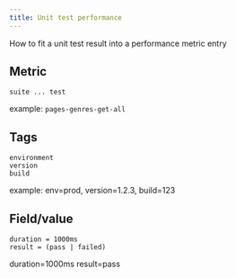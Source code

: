 ```yaml
---
title: Unit test performance
---
```


How to fit a unit test result into a performance metric entry

## Metric

```
suite ... test
```

example: `pages-genres-get-all`

## Tags

```
environment
version
build
```

example: env=prod, version=1.2.3, build=123

## Field/value

```
duration = 1000ms
result = (pass | failed)
```

duration=1000ms
result=pass
